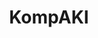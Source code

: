 ---
layout: page
title: KompAKI
description: In this project, we develop automated AI tools. Specifically, we seek to increase level of automation while preparing tabular data in ML pipelines.
redirect: https://kompaki.de/
img: assets/img/kompaki.png
importance: 1
category: Active
---
